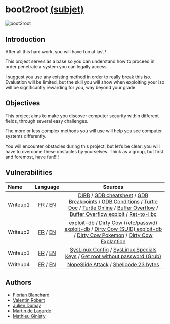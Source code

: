 # boot2root [(subjet)](https://cdn.intra.42.fr/pdf/pdf/16395/en.subject.pdf)

![boot2root](https://media.giphy.com/media/UFGj6EYw5JhMQ/giphy.gif)

## Introduction
After all this hard work, you will have fun at last !

This project serves as a base so you can understand how to proceed in order penetrate
a system you can legally access.

I suggest you use any existing method in order to really break this iso. Evaluation
will be limited, but the skill you will show when exploiting your iso will be significantly rewarding for you, way beyond your grade.

## Objectives

This project aims to make you discover computer security within different fields, through
several easy challenges.

The more or less complex methods you will use will help you see computer systems
differently.

You will encounter obstacles during this project, but let’s be clear: you will have to
overcome these obstacles by yourselves. Think as a group, but first and foremost, have
fun!!!!

## Vulnerabilities

| Name | Language | Sources
|:---------|:--------:|:--------:|
| Writeup1 | [FR](https://github.com/ChokMania/Boot2Root/blob/master/writeup1_fr.md) / [EN](https://github.com/ChokMania/Boot2Root/blob/master/writeup1_en.md) | [DIRB](https://medium.com/tech-zoom/dirb-a-web-content-scanner-bc9cba624c86) / [GDB cheatsheet](https://darkdust.net/files/GDB%20Cheat%20Sheet.pdf) / [GDB Breakpoints](https://sourceware.org/gdb/onlinedocs/gdb/Set-Breaks.html) / [GDB Conditions](https://www.tutorialspoint.com/assembly_programming/assembly_conditions.htm) / [Turtle Doc](https://robertvandeneynde.be/parascolaire/turtle.html) / [Turtle Online](https://turtleacademy.com/playground) / [Buffer Overflow](https://www.tenouk.com/Bufferoverflowc/Bufferoverflow4.html) / [Buffer Overflow exploit](https://arxiv.org/ftp/cs/papers/0405/0405073.pdf) / [Ret-to-libc](https://stackoverflow.com/questions/19124095/return-to-lib-c-buffer-overflow-exercise-issue) |
| Writeup2 | [FR](https://github.com/ChokMania/Boot2Root/blob/master/writeup2_fr.md) / [EN](https://github.com/ChokMania/Boot2Root/blob/master/writeup1_en.md) | [exploit-db](https://www.exploit-db.com/) / [Dirty Cow (/etc/passwd) exploit-db](https://www.exploit-db.com/exploits/40839) / [Dirty Cow (SUID) exploit-db](https://www.exploit-db.com/exploits/40616) / [Dirty Cow Pokemon](https://github.com/dirtycow/dirtycow.github.io/blob/master/pokemon.c) / [Dirty Cow Explantion](https://www.youtube.com/watch?v=kEsshExn7aE&ab_channel=LiveOverflow) |
| Writeup3 | [FR](https://github.com/ChokMania/Boot2Root/blob/master/bonus/writeup3_fr.md) / [EN](https://github.com/ChokMania/Boot2Root/blob/master/writeup1_en.md) | [SysLinux Config](https://wiki.syslinux.org/wiki/index.php?title=Config) / [SysLinux Specials Keys](https://wiki.syslinux.org/wiki/index.php?title=Directives/special_keys) /  [Get root without password (Grub)](https://linoxide.com/linux-how-to/boot-root-shell-prompting-password/)|
| Writeup4 | [FR](https://github.com/ChokMania/Boot2Root/blob/master/writeup4_fr.md) / [EN](https://github.com/ChokMania/Boot2Root/blob/master/writeup1_en.md) | [NopeSlide Attack](https://www.0x0ff.info/2015/buffer-overflow-gdb-part1/) / [Shellcode 23 bytes](http://shell-storm.org/shellcode/files/shellcode-827.php)|

## Authors

- [Florian Blanchard](https://github.com/floblanc)
- [Valentin Robert](https://github.com/slumfy)
- [Julien Dumay](https://github.com/ChokMania)
- [Martin de Lagarde](https://github.com/Martydl)
- [Mathieu Ginisty](https://github.com/maginist)
